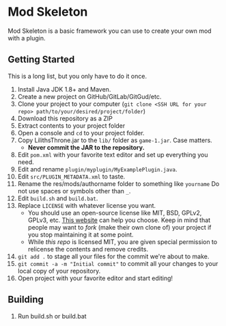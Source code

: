 # Mod Skeleton

Mod Skeleton is a basic framework you can use to create your own mod with a plugin.

## Getting Started

This is a long list, but you only have to do it once.

1. Install Java JDK 1.8+ and Maven.
1. Create a new project on GitHub/GitLab/GitGud/etc.
1. Clone your project to your computer (`git clone <SSH URL for your repo> path/to/your/desired/project/folder`)
1. Download this repository as a ZIP
1. Extract contents to your project folder
1. Open a console and `cd` to your project folder.
1. Copy LilithsThrone.jar to the `lib/` folder as `game-1.jar`. Case matters.
    * **Never commit the JAR to the repository.**
1. Edit `pom.xml` with your favorite text editor and set up everything you need.
1. Edit and rename `plugin/myplugin/MyExamplePlugin.java`.
1. Edit `src/PLUGIN_METADATA.xml` to taste.
1. Rename the res/mods/authorname folder to something like `yourname` Do not use spaces or symbols other than `_`.
1. Edit `build.sh` and `build.bat`.
1. Replace `LICENSE` with whatever license you want.  
    * You should use an open-source license like MIT, BSD, GPLv2, GPLv3, etc.  [This website](https://choosealicense.com/licenses/) can help you choose.  Keep in mind that people may want to *fork* (make their own clone of) your project if you stop maintaining it at some point.
    * While *this repo* is licensed MIT, you are given special permission to relicense the contents and remove credits.
1. `git add .` to stage all your files for the commit we're about to make.
1. `git commit -a -m "Initial commit"` to commit all your changes to your local copy of your repository.
1. Open project with your favorite editor and start editing!

## Building

1. Run build.sh or build.bat

##